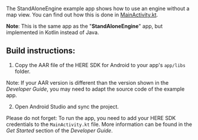 The StandAloneEngine example app shows how to use an engine without a map view. You can find out how this is done in [MainActivity.kt](app/src/main/java/com/here/sdk/standaloneenginekotlin/MainActivity.kt).

**Note**: This is the same app as the "**StandAloneEngine**" app, but implemented in Kotlin instead of Java.

Build instructions:
-------------------

1) Copy the AAR file of the HERE SDK for Android to your app's `app/libs` folder.

Note: If your AAR version is different than the version shown in the _Developer Guide_, you may need to adapt the source code of the example app.

2) Open Android Studio and sync the project.

Please do not forget: To run the app, you need to add your HERE SDK credentials to the `MainActivity.kt` file. More information can be found in the _Get Started_ section of the _Developer Guide_.
